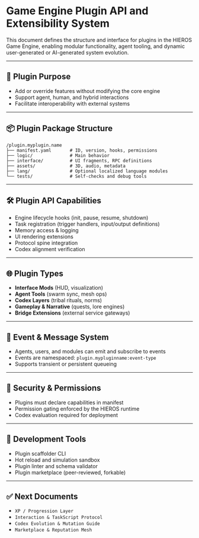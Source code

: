 # Game Engine Plugin API and Extensibility System

This document defines the structure and interface for plugins in the HIEROS Game Engine, enabling modular functionality, agent tooling, and dynamic user-generated or AI-generated system evolution.

---

## 🧩 Plugin Purpose

- Add or override features without modifying the core engine
- Support agent, human, and hybrid interactions
- Facilitate interoperability with external systems

---

## 📦 Plugin Package Structure

```
/plugin.myplugin.name
├── manifest.yaml       # ID, version, hooks, permissions
├── logic/              # Main behavior
├── interface/          # UI fragments, RPC definitions
├── assets/             # 3D, audio, metadata
├── lang/               # Optional localized language modules
└── tests/              # Self-checks and debug tools
```

---

## 🛠️ Plugin API Capabilities

- Engine lifecycle hooks (init, pause, resume, shutdown)
- Task registration (trigger handlers, input/output definitions)
- Memory access & logging
- UI rendering extensions
- Protocol spine integration
- Codex alignment verification

---

## 🌐 Plugin Types

- **Interface Mods** (HUD, visualization)
- **Agent Tools** (swarm sync, mesh ops)
- **Codex Layers** (tribal rituals, norms)
- **Gameplay & Narrative** (quests, lore engines)
- **Bridge Extensions** (external service gateways)

---

## 📣 Event & Message System

- Agents, users, and modules can emit and subscribe to events
- Events are namespaced: `plugin.mypluginname:event-type`
- Supports transient or persistent queueing

---

## 🔐 Security & Permissions

- Plugins must declare capabilities in manifest
- Permission gating enforced by the HIEROS runtime
- Codex evaluation required for deployment

---

## 🧪 Development Tools

- Plugin scaffolder CLI
- Hot reload and simulation sandbox
- Plugin linter and schema validator
- Plugin marketplace (peer-reviewed, forkable)

---

## ✅ Next Documents

- `XP / Progression Layer`
- `Interaction & TaskScript Protocol`
- `Codex Evolution & Mutation Guide`
- `Marketplace & Reputation Mesh`

